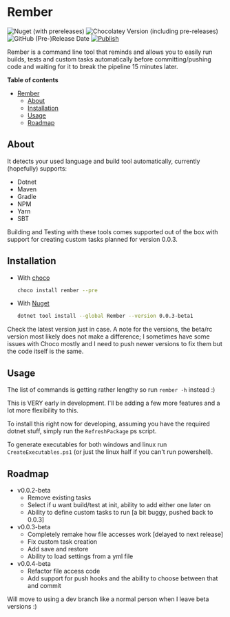 # Rember

![Nuget (with prereleases)](https://img.shields.io/nuget/vpre/rember) ![Chocolatey Version (including pre-releases)](https://img.shields.io/chocolatey/v/rember?include_prereleases) ![GitHub (Pre-)Release Date](https://img.shields.io/github/release-date-pre/AntoniosBarotsis/rember) [![Publish](https://github.com/AntoniosBarotsis/Rember/actions/workflows/publish.yml/badge.svg)](https://github.com/AntoniosBarotsis/Rember/actions/workflows/publish.yml)

Rember is a command line tool that reminds and allows you to easily run builds, tests and custom tasks automatically before
committing/pushing code and waiting for it to break the pipeline 15 minutes later. 

**Table of contents**
- [Rember](#rember)
  - [About](#about)
  - [Installation](#installation)
  - [Usage](#usage)
  - [Roadmap](#roadmap)

## About 
It detects your used language and build tool automatically, currently (hopefully) supports:

- Dotnet
- Maven
- Gradle
- NPM
- Yarn
- SBT

Building and Testing with these tools comes supported out of the box with support for creating
custom tasks planned for version 0.0.3.

## Installation

- With [choco](https://community.chocolatey.org/packages/Rember)
  ```sh
  choco install rember --pre
  ```

- With [Nuget](https://www.nuget.org/packages/Rember/)
  ```sh
  dotnet tool install --global Rember --version 0.0.3-beta1
  ```

Check the latest version just in case. A note for the versions, the beta/rc version most likely does not make a difference;
I sometimes have some issues with Choco mostly and I need to push newer versions to fix them but the code itself is the same.

## Usage

The list of commands is getting rather lengthy so run `rember -h` instead :)

This is VERY early in development. I'll be adding a few more features and a lot more flexibility
to this. 

To install this right now for developing, assuming you have the required dotnet stuff, simply run the `RefreshPackage` ps script.

To generate executables for both windows and linux run `CreateExecutables.ps1` (or just the
linux half if you can't run powershell).

## Roadmap

- v0.0.2-beta
  - Remove existing tasks
  - Select if u want build/test at init, ability to add either one later on
  - Ability to define custom tasks to run [a bit buggy, pushed back to  0.0.3]
- v0.0.3-beta
  - Completely remake how file accesses work [delayed to next release]
  - Fix custom task creation
  - Add save and restore
  - Ability to load settings from a yml file
- v0.0.4-beta
  - Refactor file access code
  - Add support for push hooks and the ability to choose between that and commit

Will move to using a dev branch like a normal person when I leave beta versions :)